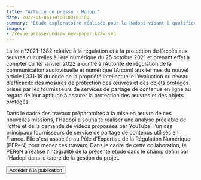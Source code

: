 ```yaml
---
title: "Article de presse - Hadopi"
date: 2022-01-04T14:00:00+01:00
summary: "Étude exploratoire réalisée pour la Hadopi visant à qualifier et quantifier les contenus disponibles sur YouTube"
images:
- /revue-presse/undraw_newspaper_k72w.svg
---
```


La loi n°2021-1382 relative à la régulation et à la protection de l’accès aux œuvres culturelles à l’ère numérique du 25 octobre 2021 et prenant effet à compter du 1er janvier 2022 a confié à l’Autorité de régulation de la communication audiovisuelle et numérique (Arcom) aux termes du nouvel article L331-18 du code de la propriété intellectuelle l’évaluation du niveau d’efficacité des mesures de protection des œuvres et des objets  protégés prises par les fournisseurs de services de partage de contenus en ligne au regard de leur aptitude à assurer la protection des œuvres et des objets protégés.

Dans le cadre des travaux préparatoires à la mise en œuvre de ces nouvelles missions, l’Hadopi a souhaité réaliser une analyse préalable de l’offre et de la demande de vidéos proposées par YouTube, l’un des principaux fournisseurs de service de partage de contenus utilisés en France. Elle s'est associée au Pôle d’Expertise de la Régulation Numérique (PEReN) pour mener ces  travaux. Dans le cadre de cette collaboration, le PEReN a réalisé l’intégralité de la présente étude dans le champ défini par l’Hadopi dans le cadre de la gestion du projet.

<p class="center"><a href="https://hadopi.fr/ressources/etudes/travaux-prealables-mission-evaluation-mesures-techniques-protections-oeuvres-fournisseurs-services-partage-contenus"><button class="fr-btn">Accéder à la publication</button></a>
